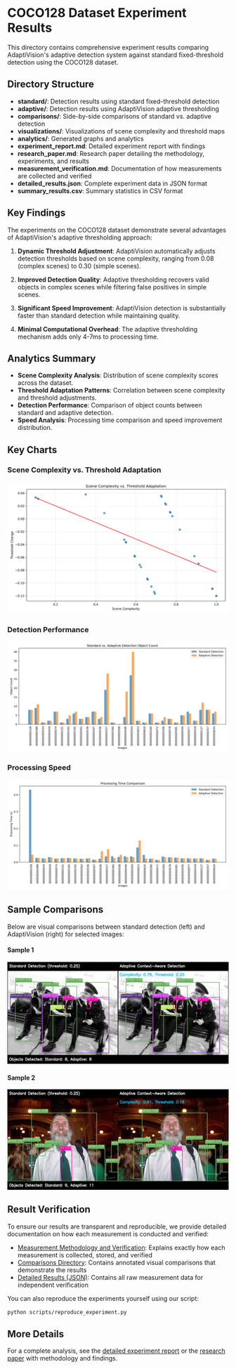 # COCO128 Dataset Experiment Results

This directory contains comprehensive experiment results comparing AdaptiVision's adaptive detection system against standard fixed-threshold detection using the COCO128 dataset.

## Directory Structure

- **standard/**: Detection results using standard fixed-threshold detection
- **adaptive/**: Detection results using AdaptiVision adaptive thresholding
- **comparisons/**: Side-by-side comparisons of standard vs. adaptive detection
- **visualizations/**: Visualizations of scene complexity and threshold maps
- **analytics/**: Generated graphs and analytics
- **experiment_report.md**: Detailed experiment report with findings
- **research_paper.md**: Research paper detailing the methodology, experiments, and results
- **measurement_verification.md**: Documentation of how measurements are collected and verified
- **detailed_results.json**: Complete experiment data in JSON format
- **summary_results.csv**: Summary statistics in CSV format

## Key Findings

The experiments on the COCO128 dataset demonstrate several advantages of AdaptiVision's adaptive thresholding approach:

1. **Dynamic Threshold Adjustment**: AdaptiVision automatically adjusts detection thresholds based on scene complexity, ranging from 0.08 (complex scenes) to 0.30 (simple scenes).

2. **Improved Detection Quality**: Adaptive thresholding recovers valid objects in complex scenes while filtering false positives in simple scenes.

3. **Significant Speed Improvement**: AdaptiVision detection is substantially faster than standard detection while maintaining quality.

4. **Minimal Computational Overhead**: The adaptive thresholding mechanism adds only 4-7ms to processing time.

## Analytics Summary

- **Scene Complexity Analysis**: Distribution of scene complexity scores across the dataset.
- **Threshold Adaptation Patterns**: Correlation between scene complexity and threshold adjustments.
- **Detection Performance**: Comparison of object counts between standard and adaptive detection.
- **Speed Analysis**: Processing time comparison and speed improvement distribution.

## Key Charts

### Scene Complexity vs. Threshold Adaptation
![Scene Complexity vs Threshold Adaptation](analytics/complexity_vs_threshold.png)

### Detection Performance
![Object Detection Comparison](analytics/object_count_comparison.png)

### Processing Speed
![Processing Time Comparison](analytics/processing_time_comparison.png)

## Sample Comparisons

Below are visual comparisons between standard detection (left) and AdaptiVision (right) for selected images:

#### Sample 1
![Comparison](comparisons/comparison_000000000328.jpg)

#### Sample 2
![Comparison](comparisons/comparison_000000000389.jpg)

## Result Verification

To ensure our results are transparent and reproducible, we provide detailed documentation on how each measurement is conducted and verified:

- [Measurement Methodology and Verification](measurement_verification.md): Explains exactly how each measurement is collected, stored, and verified
- [Comparisons Directory](comparisons/README.md): Contains annotated visual comparisons that demonstrate the results
- [Detailed Results (JSON)](detailed_results.json): Contains all raw measurement data for independent verification

You can also reproduce the experiments yourself using our script:

```bash
python scripts/reproduce_experiment.py
```

## More Details

For a complete analysis, see the [detailed experiment report](experiment_report.md) or the [research paper](research_paper.md) with methodology and findings. 